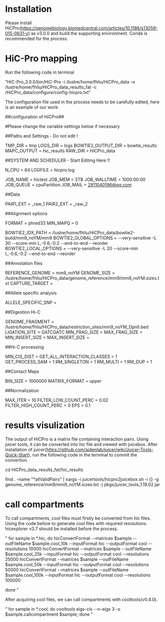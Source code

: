 # Installation

Please install HiCPro(https://genomebiology.biomedcentral.com/articles/10.1186/s13059-015-0831-x) as v3.0.0 and build the supporting environment. Conda is recommended for the process.

# HiC-Pro mapping

Run the following code in terminal

"HiC-Pro_3.0.0/bin/HiC-Pro -i /lustre/home/fhliu/HiCPro_data -o /lustre/home/fhliu/HiCPro_data_results_fat -c /HiCPro_data/configure/config-hicpro.txt"

The configuration file used in the process needs to be carefully edited, here is an example of our work:

##configuration of HiCPro##

#Please change the variable settings below if necessary


##Paths and Settings  - Do not edit !


TMP_DIR = tmp
LOGS_DIR = logs
BOWTIE2_OUTPUT_DIR = bowtie_results
MAPC_OUTPUT = hic_results
RAW_DIR = HiCPro_data


##SYSTEM AND SCHEDULER - Start Editing Here !!

N_CPU = 64
LOGFILE = hicpro.log

JOB_NAME =  hictest
JOB_MEM = 3TB
JOB_WALLTIME = 1000:00:00 
JOB_QUEUE = cpuPartition
JOB_MAIL = 2911040196@qq.com


##Data


PAIR1_EXT = _raw_1
PAIR2_EXT = _raw_2


##Alignment options


FORMAT = phred33
MIN_MAPQ = 0

BOWTIE2_IDX_PATH = /lustre/home/fhliu/HiCPro_data/bowtie2-build/mm9_noYM/mm9
BOWTIE2_GLOBAL_OPTIONS = --very-sensitive -L 30 --score-min L,-0.6,-0.2 --end-to-end --reorder
BOWTIE2_LOCAL_OPTIONS =  --very-sensitive -L 20 --score-min L,-0.6,-0.2 --end-to-end --reorder


##Annotation files


REFERENCE_GENOME = mm9_noYM
GENOME_SIZE = /lustre/home/fhliu/HiCPro_data/genome_reference/mm9/mm9_noYM.sizes.txt
CAPTURE_TARGET =


##Allele specific analysis


ALLELE_SPECIFIC_SNP = 


##Digestion Hi-C


GENOME_FRAGMENT = /lustre/home/fhliu/HiCPro_data/restriction_sites/mm9_noYM_DpnII.bed
LIGATION_SITE = GATCGATC
MIN_FRAG_SIZE = 
MAX_FRAG_SIZE =
MIN_INSERT_SIZE =
MAX_INSERT_SIZE =


##Hi-C processing


MIN_CIS_DIST =
GET_ALL_INTERACTION_CLASSES = 1
GET_PROCESS_SAM = 1
RM_SINGLETON = 1
RM_MULTI = 1
RM_DUP = 1

##Contact Maps


BIN_SIZE = 1000000
MATRIX_FORMAT = upper


##Normalization

MAX_ITER = 10
FILTER_LOW_COUNT_PERC = 0.02
FILTER_HIGH_COUNT_PERC = 0
EPS = 0.1

# results visulization

The output of HiCPro is a matrix file containing interaction pairs. Using juicer tools, it can be converted into hic file and viewed with juicebox. After installation of juicer(https://github.com/aidenlab/juicer/wiki/Juicer-Tools-Quick-Start), run the following code in the terminal to commit the convertion.

cd HiCPro_data_results_fat/hic_results


find . -name "*allValidPairs" | xargs -i juicertools/hicpro2juicebox.sh -i {} -g genome_reference/mm9/mm9_noYM.sizes.txt -j pkgs/juicer_tools_1.19.02.jar


# call compartments

To call compartments, cool files must firstly be converted from hic files. Using the code bellow to generate cool files with required resolutions. hicexplorer v3.7 should be installed before the process.

"
for sample in *.hic; do
hicConvertFormat --matrices $sample  --outFileName $sample.cool_10k --inputFormat hic --outputFormat cool --resolutions 10000
hicConvertFormat --matrices $sample  --outFileName $sample.cool_25k --inputFormat hic --outputFormat cool --resolutions 25000
hicConvertFormat --matrices $sample  --outFileName $sample.cool_50k --inputFormat hic --outputFormat cool --resolutions 50000
hicConvertFormat --matrices $sample  --outFileName $sample.cool_100k --inputFormat hic --outputFormat cool --resolutions 100000

done
"

After acquiring cool files, we can call compartments with cooltools(v0.4.0).  

"
for sample in *.cool; do
cooltools eigs-cis --n-eigs 3 -o $sample.callcompartment  $sample;
done
"






